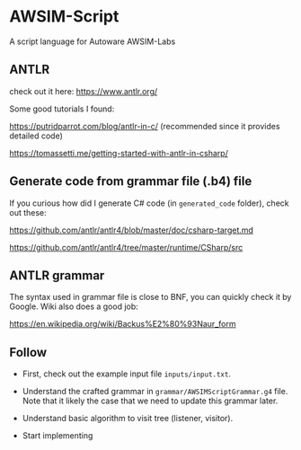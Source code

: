 # AWSIM-Script
A script language for Autoware AWSIM-Labs

## ANTLR
check out it here: https://www.antlr.org/

Some good tutorials I found:

https://putridparrot.com/blog/antlr-in-c/ (recommended since it provides detailed code)

https://tomassetti.me/getting-started-with-antlr-in-csharp/

## Generate code from grammar file (.b4) file
If you curious how did I generate C# code (in `generated_code` folder), check out these:

https://github.com/antlr/antlr4/blob/master/doc/csharp-target.md

https://github.com/antlr/antlr4/tree/master/runtime/CSharp/src

## ANTLR grammar
The syntax used in grammar file is close to BNF, you can quickly check it by Google. Wiki also does a good job:

https://en.wikipedia.org/wiki/Backus%E2%80%93Naur_form


## Follow
- First, check out the example input file `inputs/input.txt`.

- Understand the crafted grammar in `grammar/AWSIMScriptGrammar.g4` file. Note that it likely the case that we need to update this grammar later.

- Understand basic algorithm to visit tree (listener, visitor).

- Start implementing